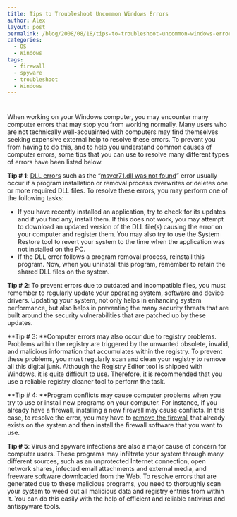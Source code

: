 ```yaml
---
title: Tips to Troubleshoot Uncommon Windows Errors
author: Alex
layout: post
permalink: /blog/2008/08/18/tips-to-troubleshoot-uncommon-windows-errors/
categories:
  - OS
  - Windows
tags:
  - firewall
  - spyware
  - troubleshoot
  - Windows
---
```

# 

When working on your Windows computer, you may encounter many computer errors that may stop you from working normally. Many users who are not technically well-acquainted with computers may find themselves seeking expensive external help to resolve these errors. To prevent you from having to do this, and to help you understand common causes of computer errors, some tips that you can use to resolve many different types of errors have been listed below. 

**Tip # 1**: [DLL errors][1] such as the “[msvcr71.dll was not found][2]” error usually occur if a program installation or removal process overwrites or deletes one or more required DLL files. To resolve these errors, you may perform one of the following tasks:

 [1]: http://www.fastpcfixes.com/pc/dll-errors/
 [2]: http://www.instant-registry-fixes.org/how-to-fix-msvcr71dll-errors/

*   If you have recently installed an application, try to check for its updates and if you find any, install them. If this does not work, you may attempt to download an updated version of the DLL file(s) causing the error on your computer and register them. You may also try to use the System Restore tool to revert your system to the time when the application was not installed on the PC. 
*   If the DLL error follows a program removal process, reinstall this program. Now, when you uninstall this program, remember to retain the shared DLL files on the system. 

**Tip # 2**: To prevent errors due to outdated and incompatible files, you must remember to regularly update your operating system, software and device drivers. Updating your system, not only helps in enhancing system performance, but also helps in preventing the many security threats that are built around the security vulnerabilities that are patched up by these updates. 

**Tip # 3: **Computer errors may also occur due to registry problems. Problems within the registry are triggered by the unwanted obsolete, invalid, and malicious information that accumulates within the registry. To prevent these problems, you must regularly scan and clean your registry to remove all this digital junk. Although the Registry Editor tool is shipped with Windows, it is quite difficult to use. Therefore, it is recommended that you use a reliable registry cleaner tool to perform the task. 

**Tip # 4: **Program conflicts may cause computer problems when you try to use or install new programs on your computer. For instance, if you already have a firewall, installing a new firewall may cause conflicts. In this case, to resolve the error, you may have to [remove the firewall][3] that already exists on the system and then install the firewall software that you want to use. 

 [3]: http://www.instant-registry-fixes.org/how-to-remove-firewall-included-in-windows-xp/

**Tip # 5**: Virus and spyware infections are also a major cause of concern for computer users. These programs may infiltrate your system through many different sources, such as an unprotected Internet connection, open network shares, infected email attachments and external media, and freeware software downloaded from the Web. To resolve errors that are generated due to these malicious programs, you need to thoroughly scan your system to weed out all malicious data and registry entries from within it. You can do this easily with the help of efficient and reliable antivirus and antispyware tools.